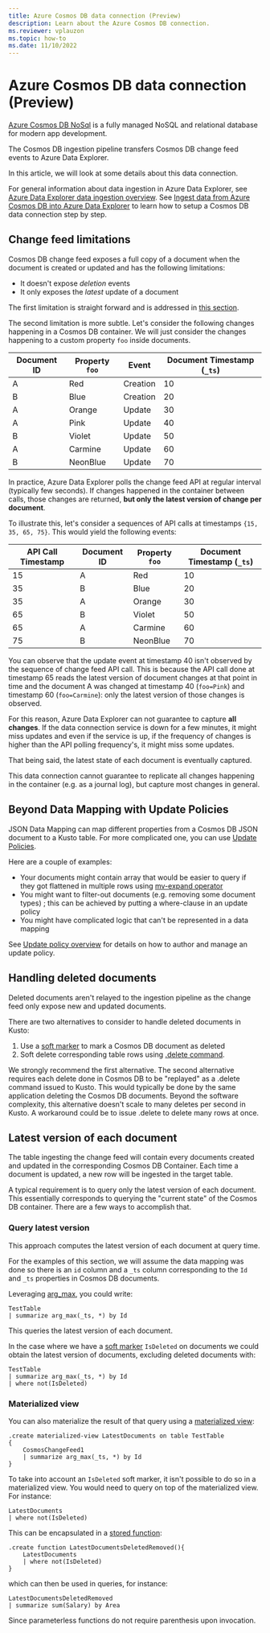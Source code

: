 ```yaml
---
title: Azure Cosmos DB data connection (Preview)
description: Learn about the Azure Cosmos DB connection.
ms.reviewer: vplauzon
ms.topic: how-to
ms.date: 11/10/2022
---
```


# Azure Cosmos DB data connection (Preview)

[Azure Cosmos DB NoSql](/azure/cosmos-db/nosql/) is a fully managed NoSQL and relational database for modern app development.

The Cosmos DB ingestion pipeline transfers Cosmos DB change feed events to Azure Data Explorer.

In this article, we will look at some details about this data connection.

For general information about data ingestion in Azure Data Explorer, see [Azure Data Explorer data ingestion overview](ingest-data-overview.md).  See [Ingest data from Azure Cosmos DB into Azure Data Explorer](ingest-data-cosmos-db.md) to learn how to setup a Cosmos DB data connection step by step.

## Change feed limitations

Cosmos DB change feed exposes a full copy of a document when the document is created or updated and has the following limitations:

*   It doesn't expose *deletion* events
*   It only exposes the *latest* update of a document

The first limitation is straight forward and is addressed in [this section](#handling-deleted-documents).

The second limitation is more subtle.  Let's consider the following changes happening in a Cosmos DB container.  We will just consider the changes happening to a custom property `foo` inside documents.

Document ID|Property `foo`|Event|Document Timestamp (`_ts`)
-|-|-|-
A|Red|Creation|10
B|Blue|Creation|20
A|Orange|Update|30
A|Pink|Update|40
B|Violet|Update|50
A|Carmine|Update|60
B|NeonBlue|Update|70

In practice, Azure Data Explorer polls the change feed API at regular interval (typically few seconds).  If changes happened in the container between calls, those changes are returned, **but only the latest version of change per document**.

To illustrate this, let's consider a sequences of API calls at timestamps `{15, 35, 65, 75}`.  This would yield the following events:

API Call Timestamp|Document ID|Property `foo`|Document Timestamp (`_ts`)
-|-|-|-
15|A|Red|10
35|B|Blue|20
35|A|Orange|30
65|B|Violet|50
65|A|Carmine|60
75|B|NeonBlue|70

You can observe that the update event at timestamp 40 isn't observed by the sequence of change feed API call.  This is because the API call done at timestamp 65 reads the latest version of document changes at that point in time and the document A was changed at timestamp 40 (`foo=Pink`) and timestamp 60 (`foo=Carmine`):  only the latest version of those changes is observed.

For this reason, Azure Data Explorer can not guarantee to capture **all changes**.  If the data connection service is down for a few minutes, it might miss updates and even if the service is up, if the frequency of changes is higher than the API polling frequency's, it might miss some updates.

That being said, the latest state of each document is eventually captured.

This data connection cannot guarantee to replicate all changes happening in the container (e.g. as a journal log), but capture most changes in general.

## Beyond Data Mapping with Update Policies

JSON Data Mapping can map different properties from a Cosmos DB JSON document to a Kusto table.  For more complicated one, you can use [Update Policies](kusto/management/updatepolicy.md).

Here are a couple of examples:

* Your documents might contain array that would be easier to query if they got flattened in multiple rows using [mv-expand operator](kusto/management/alter-table-update-policy-command.md)
* You might want to filter-out documents (e.g. removing some document types) ; this can be achieved by putting a where-clause in an update policy
* You might have complicated logic that can't be represented in a data mapping

See [Update policy overview](kusto/management/alter-table-update-policy-command.md) for details on how to author and manage an update policy.

## Handling deleted documents

Deleted documents aren't relayed to the ingestion pipeline as the change feed only expose new and updated documents.

There are two alternatives to consider to handle deleted documents in Kusto:

1. Use a [soft marker](/azure/cosmos-db/change-feed#change-feed-and-different-operations) to mark a Cosmos DB document as deleted
1. Soft delete corresponding table rows using [.delete command](kusto/concepts/data-soft-delete.md).

We strongly recommend the first alternative.  The second alternative requires each delete done in Cosmos DB to be "replayed" as a .delete command issued to Kusto.  This would typically be done by the same application deleting the Cosmos DB documents.  Beyond the software complexity, this alternative doesn't scale to many deletes per second in Kusto.  A workaround could be to issue .delete to delete many rows at once.

## Latest version of each document

The table ingesting the change feed will contain every documents created and updated in the corresponding Cosmos DB Container.  Each time a document is updated, a new row will be ingested in the target table.

A typical requirement is to query only the latest version of each document.  This essentially corresponds to querying the "current state" of the Cosmos DB container.  There are a few ways to accomplish that.

### Query latest version

This approach computes the latest version of each document at query time.

For the examples of this section, we will assume the data mapping was done so there is an `id` column and a `_ts` column corresponding to the `Id` and `_ts` properties in Cosmos DB documents.

Leveraging [arg_max](kusto/query/arg-max-aggfunction.md), you could write:

```kusto
TestTable
| summarize arg_max(_ts, *) by Id
```

This queries the latest version of each document.

In the case where we have a [soft marker](/azure/cosmos-db/change-feed#change-feed-and-different-operations) `IsDeleted` on documents we could obtain the latest version of documents, excluding deleted documents with:

```kusto
TestTable
| summarize arg_max(_ts, *) by Id
| where not(IsDeleted)
```

### Materialized view

You can also materialize the result of that query using a [materialized view](kusto/management/materialized-views/materialized-view-overview.md):

```kusto
.create materialized-view LatestDocuments on table TestTable
{
    CosmosChangeFeed1
    | summarize arg_max(_ts, *) by Id
}
```

To take into account an `IsDeleted` soft marker, it isn't possible to do so in a materialized view.  You would need to query on top of the materialized view.  For instance:

```kusto
LatestDocuments
| where not(IsDeleted)
```

This can be encapsulated in a [stored function](kusto/query/schema-entities/stored-functions.md):

```kusto
.create function LatestDocumentsDeletedRemoved(){
    LatestDocuments
    | where not(IsDeleted)
}
```

which can then be used in queries, for instance:

```kusto
LatestDocumentsDeletedRemoved
| summarize sum(Salary) by Area
```

Since parameterless functions do not require parenthesis upon invocation.
